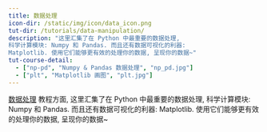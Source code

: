 ```yaml
---
title: 数据处理
icon-dir: /static/img/icon/data_icon.png
tut-dir: /tutorials/data-manipulation/
description: "这里汇集了在 Python 中最重要的数据处理,
科学计算模块: Numpy 和 Pandas. 而且还有数据可视化的利器:
Matplotlib. 使用它们能够更有效的处理你的数据, 呈现你的数据~"
tut-course-detail:
  - ["np-pd", "Numpy & Pandas 数据处理", "np_pd.jpg"]
  - ["plt", "Matplotlib 画图", "plt.jpg"]
---
```



<a href="{{page.tut-dir}}">数据处理</a> 教程方面,
这里汇集了在 Python 中最重要的数据处理,
科学计算模块: Numpy 和 Pandas. 而且还有数据可视化的利器:
Matplotlib. 使用它们能够更有效的处理你的数据, 呈现你的数据~


